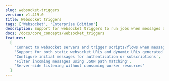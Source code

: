 ```yaml
---
slug: websocket-triggers
version: v1.419.0
title: Websocket triggers
tags: ['Websocket', 'Enterprise Edition']
description: Support for websocket triggers to run jobs when messages are received.
docs: /docs/core_concepts/websocket_triggers
features:
  [
    'Connect to websocket servers and trigger scripts/flows when messages are received',
    'Support for both static websocket URLs and dynamic URLs generated by scripts/flows',
    'Configure initial messages for authentication or subscriptions',
    'Filter incoming messages using JSON path matching',
    'Server-side listening without consuming worker resources'
  ]
---
```


